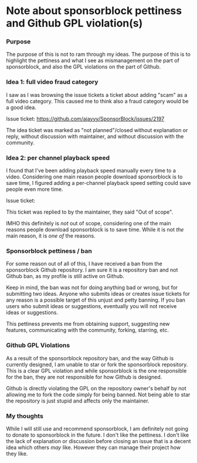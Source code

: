 # Note about sponsorblock pettiness and Github GPL violation(s)

### Purpose
The purpose of this is not to ram through my ideas. The purpose of this is to highlight the pettiness and what I see as mismanagement on the part of sponsorblock, and also the GPL violations on the part of Github.

### Idea 1: full video fraud category
I saw as I was browsing the issue tickets a ticket about adding "scam" as a full video category. This caused me to think also a fraud category would be a good idea.

Issue ticket: https://github.com/ajayyy/SponsorBlock/issues/2197

The idea ticket was marked as "not planned"/closed without explanation or reply, without discussion with maintainer, and without discussion with the community.

### Idea 2: per channel playback speed
I found that I've been adding playback speed manually every time to a video. Considering one main reason people download sponsorblock is to save time, I figured adding a per-channel playback speed setting could save people even more time.

Issue ticket: 

This ticket was replied to by the maintainer, they said "Out of scope".

IMHO this definitely is _not_ out of scope, considering one of the main reasons people download sponsorblock is to save time. While it is not _the_ main reason, it is _one of_ the reasons.

### Sponsorblock pettiness / ban
For some reason out of all of this, I have received a ban from the sponsorblock Github repository. I am sure it is a repository ban and not Github ban, as my profile is still active on Github.

Keep in mind, the ban was not for doing anything bad or wrong, but for submitting two ideas. Anyone who submits ideas or creates issue tickets for any reason is a possible target of this unjust and petty banning. If you ban users who submit ideas or suggestions, eventually you will not receive ideas or suggestions.

This pettiness prevents me from obtaining support, suggesting new features, communicating with the community, forking, starring, etc.

### Github GPL Violations
As a result of the sponsorblock repository ban, and the way Github is currently designed, I am unable to star or fork the sponsorblock repository. This is a clear GPL violation and while sponsorblock is the one responsible for the ban, they are not responsible for how Github is designed.

Github is directly violating the GPL on the repository owner's behalf by not allowing me to fork the code simply for being banned. Not being able to star the repository is just stupid and affects only the maintainer.

### My thoughts
While I will still use and recommend sponsorblock, I am definitely not going to donate to sponsorblock in the future. I don't like the pettiness. I don't like the lack of explanation or discussion before closing an issue that is a decent idea which others _may_ like. However they can manage their project how they like.
